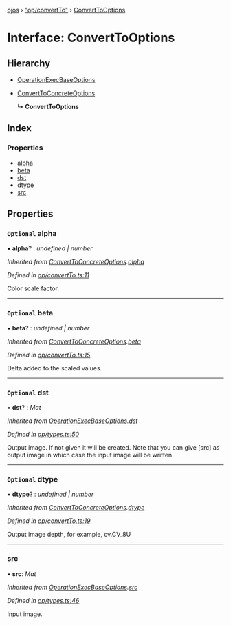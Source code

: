 [ojos](../README.md) › ["op/convertTo"](../modules/_op_convertto_.md) › [ConvertToOptions](_op_convertto_.converttooptions.md)

# Interface: ConvertToOptions

## Hierarchy

* [OperationExecBaseOptions](_op_types_.operationexecbaseoptions.md)

* [ConvertToConcreteOptions](_op_convertto_.converttoconcreteoptions.md)

  ↳ **ConvertToOptions**

## Index

### Properties

* [alpha](_op_convertto_.converttooptions.md#optional-alpha)
* [beta](_op_convertto_.converttooptions.md#optional-beta)
* [dst](_op_convertto_.converttooptions.md#optional-dst)
* [dtype](_op_convertto_.converttooptions.md#optional-dtype)
* [src](_op_convertto_.converttooptions.md#src)

## Properties

### `Optional` alpha

• **alpha**? : *undefined | number*

*Inherited from [ConvertToConcreteOptions](_op_convertto_.converttoconcreteoptions.md).[alpha](_op_convertto_.converttoconcreteoptions.md#optional-alpha)*

*Defined in [op/convertTo.ts:11](https://github.com/cancerberoSgx/mirada/blob/3544b58/ojos/src/op/convertTo.ts#L11)*

 Color scale factor.

___

### `Optional` beta

• **beta**? : *undefined | number*

*Inherited from [ConvertToConcreteOptions](_op_convertto_.converttoconcreteoptions.md).[beta](_op_convertto_.converttoconcreteoptions.md#optional-beta)*

*Defined in [op/convertTo.ts:15](https://github.com/cancerberoSgx/mirada/blob/3544b58/ojos/src/op/convertTo.ts#L15)*

Delta added to the scaled values.

___

### `Optional` dst

• **dst**? : *Mat*

*Inherited from [OperationExecBaseOptions](_op_types_.operationexecbaseoptions.md).[dst](_op_types_.operationexecbaseoptions.md#optional-dst)*

*Defined in [op/types.ts:50](https://github.com/cancerberoSgx/mirada/blob/3544b58/ojos/src/op/types.ts#L50)*

Output image. If not given it will be created. Note that you can give [src] as output image in which case the input image will be written.

___

### `Optional` dtype

• **dtype**? : *undefined | number*

*Inherited from [ConvertToConcreteOptions](_op_convertto_.converttoconcreteoptions.md).[dtype](_op_convertto_.converttoconcreteoptions.md#optional-dtype)*

*Defined in [op/convertTo.ts:19](https://github.com/cancerberoSgx/mirada/blob/3544b58/ojos/src/op/convertTo.ts#L19)*

Output image depth, for example, cv.CV_8U

___

###  src

• **src**: *Mat*

*Inherited from [OperationExecBaseOptions](_op_types_.operationexecbaseoptions.md).[src](_op_types_.operationexecbaseoptions.md#src)*

*Defined in [op/types.ts:46](https://github.com/cancerberoSgx/mirada/blob/3544b58/ojos/src/op/types.ts#L46)*

Input image.

